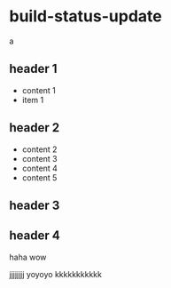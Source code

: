 # build-status-update
a
## header 1
 * content 1
 * item 1

## header 2

 * content 2
 * content 3
 * content 4
 * content 5


## header 3

## header 4

haha
wow


jjjjjjjj
yoyoyo
kkkkkkkkkkk
